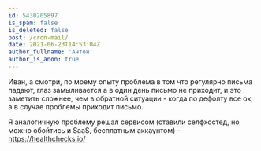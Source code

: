 ```yaml
---
id: 5430205897
is_spam: false
is_deleted: false
post: /cron-mail/
date: 2021-06-23T14:53:04Z
author_fullname: 'Антон'
author_is_anon: true
---
```


<p>Иван, а смотри, по моему опыту проблема в том что регулярно письма падают, глаз замыливается а в один день письмо не приходит, и это заметить сложнее, чем в обратной ситуации - когда по дефолту все ок, а в случае проблемы приходит письмо.</p><p>Я аналогичную проблему решал сервисом (ставили селфхостед, но можно обойтись и SaaS, бесплатным аккаунтом) - <a href="https://healthchecks.io/" rel="nofollow noopener" title="https://healthchecks.io/">https://healthchecks.io/</a></p>
